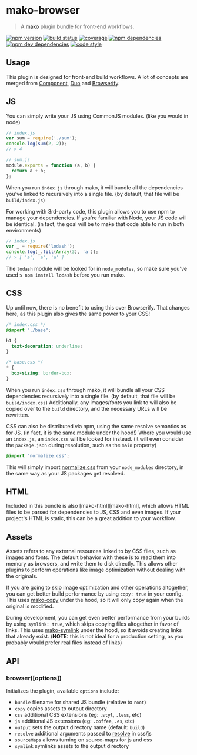 # mako-browser

> A [mako][mako] plugin bundle for front-end workflows.

[![npm version][npm-badge]][npm]
[![build status][travis-badge]][travis]
[![coverage][coveralls-badge]][coveralls]
[![npm dependencies][david-badge]][david]
[![npm dev dependencies][david-dev-badge]][david-dev]
[![code style][standard-badge]][standard]

## Usage

This plugin is designed for front-end build workflows. A lot of concepts are
merged from [Component][component], [Duo][duo] and [Browserify][browserify].

## JS

You can simply write your JS using CommonJS modules. (like you would in node)

```js
// index.js
var sum = require('./sum');
console.log(sum(2, 2));
// > 4

// sum.js
module.exports = function (a, b) {
  return a + b;
};
```

When you run `index.js` through mako, it will bundle all the dependencies you've
linked to recursively into a single file. (by default, that file will be
`build/index.js`)

For working with 3rd-party code, this plugin allows you to use npm to manage
your dependencies. If you're familiar with Node, your JS code will be identical.
(in fact, the goal will be to make that code able to run in both environments)

```js
// index.js
var _ = require('lodash');
console.log(_.fill(Array(3), 'a'));
// > [ 'a', 'a', 'a' ]
```

The `lodash` module will be looked for in `node_modules`, so make sure you've
used `$ npm install lodash` before you run mako.

## CSS

Up until now, there is no benefit to using this over Browserify. That changes
here, as this plugin also gives the same power to your CSS!

```css
/* index.css */
@import "./base";

h1 {
  text-decoration: underline;
}

/* base.css */
* {
  box-sizing: border-box;
}
```

When you run `index.css` through mako, it will bundle all your CSS dependencies
recursively into a single file. (by default, that file will be
`build/index.css`) Additionally, any images/fonts you link to will also be
copied over to the `build` directory, and the necessary URLs will be rewritten.

CSS can also be distributed via npm, using the same resolve semantics as for JS.
(in fact, it is the [same module][resolve] under the hood!) Where you would use
an `index.js`, an `index.css` will be looked for instead. (it will even consider
the `package.json` during resolution, such as the `main` property)

```css
@import "normalize.css";
```

This will simply import
[normalize.css](https://github.com/necolas/normalize.css) from your
`node_modules` directory, in the same way as your JS packages get resolved.

## HTML

Included in this bundle is also [mako-html][mako-html], which allows HTML files
to be parsed for dependencies to JS, CSS and even images. If your project's HTML
is static, this can be a great addition to your workflow.

## Assets

Assets refers to any external resources linked to by CSS files, such as images
and fonts. The default behavior with these is to read them into memory as
browsers, and write them to disk directly. This allows other plugins to perform
operations like image optimization without dealing with the originals.

If you are going to skip image optimization and other operations altogether, you
can get better build performance by using `copy: true` in your config. This uses
[mako-copy][mako-copy] under the hood, so it will only copy again when the
original is modified.

During development, you can get even better performance from your builds by
using `symlink: true`, which skips copying files altogether in favor of links.
This uses [mako-symlink][mako-symlink] under the hood, so it avoids creating
links that already exist. (**NOTE:** this is not ideal for a production setting,
as you probably would prefer real files instead of links)

## API

### browser([options])

Initializes the plugin, available `options` include:

 - `bundle` filename for shared JS bundle (relative to `root`)
 - `copy` copies assets to output directory
 - `css` additional CSS extensions (eg: `.styl`, `.less`, etc)
 - `js` additional JS extensions (eg: `.coffee`, `.es`, etc)
 - `output` sets the output directory name (default: `build`)
 - `resolve` additional arguments passed to [resolve][resolve] in css/js
 - `sourceMaps` allows turning on source-maps for js and css
 - `symlink` symlinks assets to the output directory


[mako]: https://github.com/makojs/core
[coveralls]: https://coveralls.io/github/makojs/browser
[coveralls-badge]: https://img.shields.io/coveralls/makojs/browser.svg
[david]: https://david-dm.org/makojs/browser
[david-badge]: https://img.shields.io/david/makojs/browser.svg
[david-dev]: https://david-dm.org/makojs/browser#info=devDependencies
[david-dev-badge]: https://img.shields.io/david/dev/makojs/browser.svg
[npm]: https://www.npmjs.com/package/mako-browser
[npm-badge]: https://img.shields.io/npm/v/mako-browser.svg
[standard]: http://standardjs.com/
[standard-badge]: https://img.shields.io/badge/code%20style-standard-brightgreen.svg
[travis]: https://travis-ci.org/makojs/browser
[travis-badge]: https://img.shields.io/travis/makojs/browser.svg
[component]: https://github.com/componentjs/component
[duo]: https://github.com/duojs/duo
[browserify]: https://browserify.org/
[resolve]: https://www.npmjs.com/package/resolve
[mako-copy]: https://github.com/makojs/copy
[mako-symlink]: https://github.com/makojs/symlink

